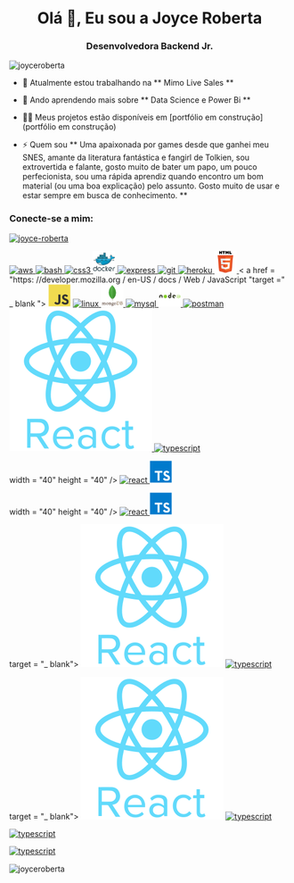 <h1 align = "center"> Olá 👋, Eu sou a Joyce Roberta </h1>
<h3 align = "center"> Desenvolvedora Backend Jr. </h3>

<p align = "left"> <img src = "https : //komarev.com/ghpvc/? username = joyceroberta & label = Perfil% 20views & color = 0e75b6 & style = flat "alt =" joyceroberta "/> </p>

- 🔭 Atualmente estou trabalhando na ** Mimo Live Sales **

- 🌱 Ando aprendendo mais sobre ** Data Science e Power Bi **

- 👨‍💻 Meus projetos estão disponíveis em [portfólio em construção] (portfólio em construção)

- ⚡ Quem sou ** Uma apaixonada por games desde que ganhei meu SNES, amante da literatura fantástica e fangirl de Tolkien, sou extrovertida e falante, gosto muito de bater um papo, um pouco perfecionista, sou uma rápida aprendiz quando encontro um bom material (ou uma boa explicação) pelo assunto. Gosto muito de usar e estar sempre em busca de conhecimento. **

<h3 align = "left"> Conecte-se a mim: </h3>
<p align = "left">
<a href = "https://linkedin.com / in / joyce-roberta "target =" blank "> <img align =" center "src =" https://raw.githubusercontent.com/rahuldkjain/github-profile-readme-generator/neutral-icons/src/images /icons/Social/linked-in-alt.svg "alt =" joyce-roberta "height =" 30 "largura =" 40 "/> </a>



<p align = "left"> <a href="https://aws.amazon.com" target="_blank"> <img src = "https://raw.githubusercontent.com/devicons/devicon/master/ icons / amazonwebservices / amazonwebservices-original-wordmark.svg "alt =" aws "width =" 40 "height =" 40 "/> </a> <a href =" https://www.gnu.org/software/ bash / "target =" _ blank "> <img src =" https://www.vectorlogo.zone/logos/gnu_bash/gnu_bash-icon.svg "alt =" bash "width =" 40 "height =" 40 "/ > </a> <a href="https://www.w3schools.com/css/" target="_blank"> <img src = "https: //raw.githubusercontent.com / devicons / devicon / master / icons / css3 / css3-original-wordmark.svg "alt =" css3 "width =" 40 "height =" 40 "/> </a> <a href =" https: // www.docker.com/ "target =" _ blank "> <img src =" https://raw.githubusercontent.com/devicons/devicon/master/icons/docker/docker-original-wordmark.svg "alt =" docker "width =" 40 "height =" 40 "/> </a> <a href="https://expressjs.com" target="_blank"> <img src =" https://raw.githubusercontent.com /devicons/devicon/master/icons/express/express-original-wordmark.svg "alt =" express "width =" 40 "height =" 40 "/> </a> <a href =" https: // git -scm.com/ "target = "_ blank"> <img src = "https://www.vectorlogo.zone/logos/git-scm/git-scm-icon.svg" alt = "git" width = "40" height = "40" /> </a> <a href="https://heroku.com" target="_blank"> <img src = "https://www.vectorlogo.zone/logos/heroku/heroku-icon.svg" alt = "heroku" width = "40" height = "40" /> </a> <a href="https://www.w3.org/html/" target="_blank"> <img src = " https://raw.githubusercontent.com/devicons/devicon/master/icons/html5/html5-original-wordmark.svg "alt =" html5 "width =" 40 "height =" 40 "/> </a> < a href = "https: //developer.mozilla.org / en-US / docs / Web / JavaScript "target =" _ blank "> <img src =" https://raw.githubusercontent.com/devicons/devicon/master/icons/javascript/javascript-original.svg "alt = "javascript" width = "40" height = "40" /> </a> <a href="https://www.linux.org/" target="_blank"> <img src = "https: / /raw.githubusercontent.com/devicons/devicon/master/icons/linux/linux-original.svg "alt =" linux "width =" 40 "height =" 40 "/> </a> <a href =" https : //www.mongodb.com/ "target =" _ blank "> <img src =" https://raw.githubusercontent.com/devicons/devicon/master/icons/mongodb/mongodb-original-wordmark.svg "alt = "mongodb"width = "40" height = "40" /> </a> <a href="https://www.mysql.com/" target="_blank"> <img src = "https: //raw.githubusercontent .com / devicons / devicon / master / icons / mysql / mysql-original-wordmark.svg "alt =" mysql "width =" 40 "height =" 40 "/> </a> <a href =" https: / /nodejs.org "target =" _ blank "> <img src =" https://raw.githubusercontent.com/devicons/devicon/master/icons/nodejs/nodejs-original-wordmark.svg "alt =" nodejs "largura = "40" height = "40" /> </a> <a href="https://postman.com" target="_blank"> <img src = "https: //www.vectorlogo.zone / logos / getpostman / getpostman-icon.svg "alt =" postman "width =" 40 "height =" 40 "/> </a> <a href =" https://reactjs.org/ "target =" _blank "> <img src =" https://raw.githubusercontent.com/devicons/devicon/master/icons/react/react-original-wordmark.svg "alt =" react "largura =" 40 "altura =" 40 "/> </a> <a href="https://www.typescriptlang.org/" target="_blank"> <img src =" https://raw.githubusercontent.com/devicons/devicon/master/ icons / typescript / typescript-original.svg "alt =" typescript "width =" 40 "height =" 40 "/> </a> </p>width = "40" height = "40" /> </a> <a href="https://reactjs.org/" target="_blank"> <img src = "https://raw.githubusercontent.com /devicons/devicon/master/icons/react/react-original-wordmark.svg "alt =" react "width =" 40 "height =" 40 "/> </a> <a href =" https: // www .typescriptlang.org / "target =" _ blank "> <img src =" https://raw.githubusercontent.com/devicons/devicon/master/icons/typescript/typescript-original.svg "alt =" typescript "width = "40" altura = "40" /> </a> </p>width = "40" height = "40" /> </a> <a href="https://reactjs.org/" target="_blank"> <img src = "https://raw.githubusercontent.com /devicons/devicon/master/icons/react/react-original-wordmark.svg "alt =" react "width =" 40 "height =" 40 "/> </a> <a href =" https: // www .typescriptlang.org / "target =" _ blank "> <img src =" https://raw.githubusercontent.com/devicons/devicon/master/icons/typescript/typescript-original.svg "alt =" typescript "width = "40" altura = "40" /> </a> </p>target = "_ blank"> <img src = "https://raw.githubusercontent.com/devicons/devicon/master/icons/react/react-original-wordmark.svg" alt = "react" largura = "40" altura = "40" /> </a> <a href="https://www.typescriptlang.org/" target="_blank"> <img src = "https://raw.githubusercontent.com/devicons/devicon /master/icons/typescript/typescript-original.svg "alt =" typescript "width =" 40 "height =" 40 "/> </a> </p>target = "_ blank"> <img src = "https://raw.githubusercontent.com/devicons/devicon/master/icons/react/react-original-wordmark.svg" alt = "react" largura = "40" altura = "40" /> </a> <a href="https://www.typescriptlang.org/" target="_blank"> <img src = "https://raw.githubusercontent.com/devicons/devicon /master/icons/typescript/typescript-original.svg "alt =" typescript "width =" 40 "height =" 40 "/> </a> </p><a href="https://www.typescriptlang.org/" target="_blank"> <img src = "https://raw.githubusercontent.com/devicons/devicon/master/icons/typescript/typescript-original .svg "alt =" typescript "largura =" 40 "height =" 40 "/> </a> </p><a href="https://www.typescriptlang.org/" target="_blank"> <img src = "https://raw.githubusercontent.com/devicons/devicon/master/icons/typescript/typescript-original .svg "alt =" typescript "largura =" 40 "height =" 40 "/> </a> </p>

<p> <img align = "center" src = "https://github-readme-stats.vercel.app/api/top-langs?username=joyceroberta&show_icons=true&locale=en&layout=compact" alt = "joyceroberta" /> </p>
